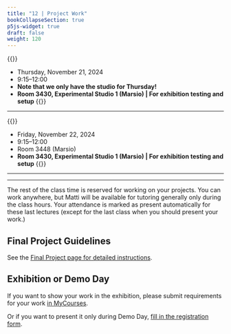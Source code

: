 ```yaml
---
title: "12 | Project Work"
bookCollapseSection: true
p5js-widget: true
draft: false
weight: 120
---
```


{{<hint info>}}
- Thursday, November 21, 2024
- 9:15–12:00
- **Note that we only have the studio for Thursday!**
- **Room 3430, Experimental Studio 1 (Marsio) | For exhibition testing and setup**
{{</hint>}}

---

{{<hint info>}}
- Friday, November 22, 2024
- 9:15–12:00
- Room 3448 (Marsio)
- **Room 3430, Experimental Studio 1 (Marsio) | For exhibition testing and setup**
{{</hint>}}

---

---

The rest of the class time is reserved for working on your projects. You can work anywhere, but Matti will be available for tutoring generally only during the class hours. Your attendance is marked as present automatically for these last lectures (except for the last class when you should present your work.)

## Final Project Guidelines

See the [Final Project page for detailed instructions](../final-project/).

## Exhibition or Demo Day

If you want to show your work in the exhibition, please submit requirements for your work [in MyCourses](https://mycourses.aalto.fi/mod/assign/view.php?id=1111345&forceview=1).

Or if you want to present it only during Demo Day, [fill in the registration form](https://docs.google.com/forms/d/e/1FAIpQLScNiSdtNJPM0DDRLPgh0RXZrCx99WhK5p8fexa3xEdIfw5jBw/viewform).